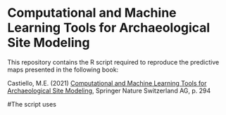 # Computational and Machine Learning Tools for Archaeological Site Modeling 
This repository contains the R script required to reproduce the predictive maps presented in the following book:

Castiello, M.E. (2021) [Computational and Machine Learning Tools for Archaeological Site Modeling](https://link.springer.com/book/9783030885663), Springer Nature Switzerland AG, p. 294

#The script uses  
